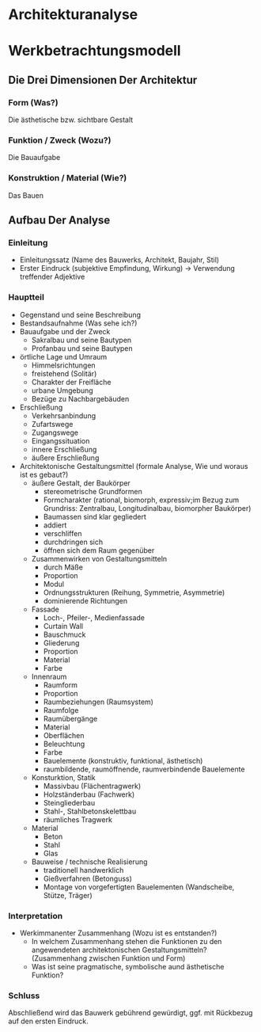 # Architekturanalyse

# Werkbetrachtungsmodell

## Die Drei Dimensionen Der Architektur

### Form (Was?)

Die ästhetische bzw. sichtbare Gestalt

### Funktion / Zweck (Wozu?)

Die Bauaufgabe

### Konstruktion / Material (Wie?)

Das Bauen

## Aufbau Der Analyse

### Einleitung

- Einleitungssatz (Name des Bauwerks, Architekt, Baujahr, Stil)
- Erster Eindruck (subjektive Empfindung, Wirkung) → Verwendung treffender Adjektive

### Hauptteil

- Gegenstand und seine Beschreibung
- Bestandsaufnahme (Was sehe ich?)
- Bauaufgabe und der Zweck
    - Sakralbau und seine Bautypen
    - Profanbau und seine Bautypen
- örtliche Lage und Umraum
    - Himmelsrichtungen
    - freistehend (Solitär)
    - Charakter der Freifläche
    - urbane Umgebung
    - Bezüge zu Nachbargebäuden
- Erschließung
    - Verkehrsanbindung
    - Zufartswege
    - Zugangswege
    - Eingangssituation
    - innere Erschließung
    - äußere Erschließung
- Architektonische Gestaltungsmittel (formale Analyse, Wie und woraus ist es gebaut?)
    - äußere Gestalt, der Baukörper
        - stereometrische Grundformen
        - Formcharakter (rational, biomorph, expressiv;im Bezug zum Grundriss: Zentralbau, Longitudinalbau, biomorpher Baukörper)
        - Baumassen  sind klar gegliedert
        - addiert
        - verschliffen
        - durchdringen sich
        - öffnen sich dem Raum gegenüber
    - Zusammenwirken von Gestaltungsmitteln
        - durch Mäße
        - Proportion
        - Modul
        - Ordnungsstrukturen (Reihung, Symmetrie, Asymmetrie)
        - dominierende Richtungen
    - Fassade
        - Loch-, Pfeiler-, Medienfassade
        - Curtain Wall
        - Bauschmuck
        - Gliederung
        - Proportion
        - Material
        - Farbe
    - Innenraum
        - Raumform
        - Proportion
        - Raumbeziehungen (Raumsystem)
        - Raumfolge
        - Raumübergänge
        - Material
        - Oberflächen
        - Beleuchtung
        - Farbe
        - Bauelemente (konstruktiv, funktional, ästhetisch)
        - raumbildende, raumöffnende, raumverbindende Bauelemente
    - Konsturktion, Statik
        - Massivbau (Flächentragwerk)
        - Holzständerbau (Fachwerk)
        - Steingliederbau
        - Stahl-, Stahlbetonskelettbau
        - räumliches Tragwerk
    - Material
        - Beton
        - Stahl
        - Glas
    - Bauweise / technische Realisierung
        - traditionell handwerklich
        - Gießverfahren (Betonguss)
        - Montage von vorgefertigten Bauelementen (Wandscheibe, Stütze, Träger)

### Interpretation

- Werkimmanenter Zusammenhang (Wozu ist es entstanden?)
    - In welchem Zusammenhang stehen die Funktionen zu den angewendeten architektonischen Gestaltungsmitteln? (Zusammenhang zwischen Funktion und Form)
    - Was ist seine pragmatische, symbolische aund ästhetische Funktion?

### Schluss

Abschließend wird das Bauwerk gebührend gewürdigt, ggf. mit Rückbezug auf den ersten Eindruck.